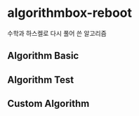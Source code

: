 # algorithmbox-reboot
수학과 하스켈로 다시 풀어 쓴 알고리즘

## Algorithm Basic

## Algorithm Test

## Custom Algorithm
